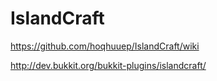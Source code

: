 IslandCraft
===========

https://github.com/hoqhuuep/IslandCraft/wiki

http://dev.bukkit.org/bukkit-plugins/islandcraft/
